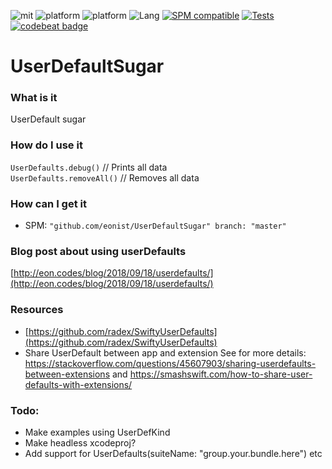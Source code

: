 ![mit](https://img.shields.io/badge/License-MIT-brightgreen.svg)
![platform](https://img.shields.io/badge/Platform-iOS-blue.svg)
![platform](https://img.shields.io/badge/Platform-macOS-blue.svg)
![Lang](https://img.shields.io/badge/Language-Swift%205.0-orange.svg)
[![SPM compatible](https://img.shields.io/badge/SPM-compatible-4BC51D.svg?style=flat)](https://github.com/apple/swift)
[![Tests](https://github.com/eonist/UserDefaultSugar/actions/workflows/Tests.yml/badge.svg)](https://github.com/eonist/UserDefaultSugar/actions/workflows/Tests.yml)
[![codebeat badge](https://codebeat.co/badges/53f9ea75-e563-4331-9247-e3ab24b8d23d)](https://codebeat.co/projects/github-com-eonist-userdefaultsugar-master)

# UserDefaultSugar

### What is it
UserDefault sugar

### How do I use it
`UserDefaults.debug()` // Prints all data  
`UserDefaults.removeAll()` // Removes all data

### How can I get it
- SPM: `"github.com/eonist/UserDefaultSugar" branch: "master"`

### Blog post about using userDefaults
[http://eon.codes/blog/2018/09/18/userdefaults/](http://eon.codes/blog/2018/09/18/userdefaults/)

### Resources
- [https://github.com/radex/SwiftyUserDefaults](https://github.com/radex/SwiftyUserDefaults)
- Share UserDefault between app and extension See for more details: https://stackoverflow.com/questions/45607903/sharing-userdefaults-between-extensions and https://smashswift.com/how-to-share-user-defaults-with-extensions/

### Todo:
- Make examples using UserDefKind
- Make headless xcodeproj?
- Add support for UserDefaults(suiteName: "group.your.bundle.here") etc
